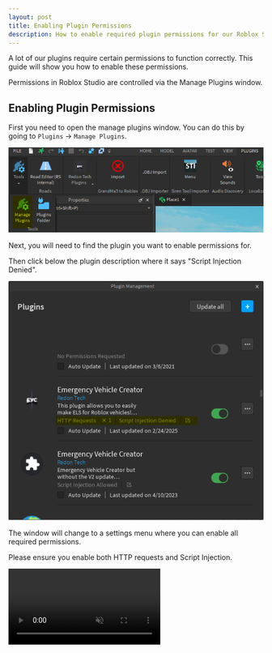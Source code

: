 ```yaml
---
layout: post
title: Enabling Plugin Permissions
description: How to enable required plugin permissions for our Roblox Studio plugins.
---
```


A lot of our plugins require certain permissions to function correctly. This guide will show you how to enable these permissions.

Permissions in Roblox Studio are controlled via the Manage Plugins window.

## Enabling Plugin Permissions

First you need to open the manage plugins window. You can do this by going to `Plugins` -> `Manage Plugins`.

![Plugins -> Manage Plugins](/assets/images/OpenManagePlugins.png)

Next, you will need to find the plugin you want to enable permissions for. 

Then click below the plugin description where it says "Script Injection Denied".

![Script Injection Denied](/assets/images/OpenPermissions.png)

The window will change to a settings menu where you can enable all required permissions.

Please ensure you enable both HTTP requests and Script Injection.

<video autoplay loop muted>
<source src="/assets/images/GrantPermissions.mp4" type="video/mp4">
</video>